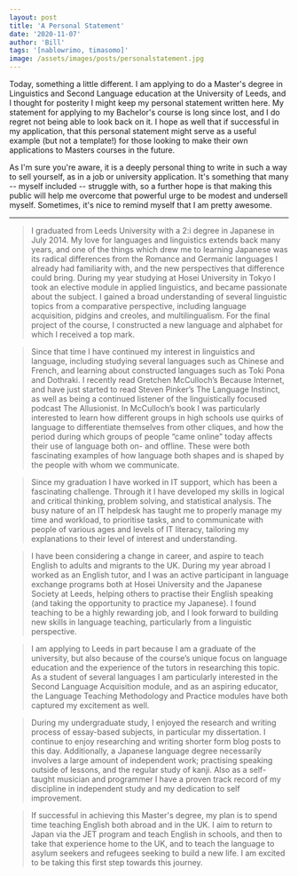 ```yaml
---
layout: post
title: 'A Personal Statement'
date: '2020-11-07'
author: 'Bill'
tags: '[nablowrimo, timasomo]'
image: /assets/images/posts/personalstatement.jpg
---
```


Today, something a little different. I am applying to do a Master's degree in Linguistics and Second Language education at the University of Leeds, and I thought for posterity I might keep my personal statement written here. My statement for applying to my Bachelor's course is long since lost, and I do regret not being able to look back on it. I hope as well that if successful in my application, that this personal statement might serve as a useful example (but not a template!) for those looking to make their own applications to Masters courses in the future. 

As I'm sure you're aware, it is a deeply personal thing to write in such a way to sell yourself, as in a job or university application. It's something that many -- myself included -- struggle with, so a further hope is that making this public will help me overcome that powerful urge to be modest and undersell myself. Sometimes, it's nice to remind myself that I am pretty awesome.

---

> I graduated from Leeds University with a 2:i degree in Japanese in July 2014. My love for languages and linguistics extends back many years, and one of the things which drew me to learning Japanese was its radical differences from the Romance and Germanic languages I already had familiarity with, and the new perspectives that difference could bring. During my year studying at Hosei University in Tokyo I took an elective module in applied linguistics, and became passionate about the subject. I gained a broad understanding of several linguistic topics from a comparative perspective, including language acquisition, pidgins and creoles, and multilingualism. For the final project of the course, I constructed a new language and alphabet for which I received a top mark.

> Since that time I have continued my interest in linguistics and language, including studying several languages such as Chinese and French, and learning about constructed languages such as Toki Pona and Dothraki. I recently read Gretchen McCulloch’s Because Internet, and have just started to read Steven Pinker’s The Language Instinct, as well as being a continued listener of the linguistically focused podcast The Allusionist. In McCulloch’s book I was particularly interested to learn how different groups in high schools use quirks of language to differentiate themselves from other cliques, and how the period during which groups of people “came online” today affects their use of language both on- and offline. These were both fascinating examples of how language both shapes and is shaped by the people with whom we communicate. 

> Since my graduation I have worked in IT support, which has been a fascinating challenge. Through it I have developed my skills in logical and critical thinking, problem solving, and statistical analysis. The busy nature of an IT helpdesk has taught me to properly manage my time and workload, to prioritise tasks, and to communicate with people of various ages and levels of IT literacy, tailoring my explanations to their level of interest and understanding.

> I have been considering a change in career, and aspire to teach English to adults and migrants to the UK. During my year abroad I worked as an English tutor, and I was an active participant in language exchange programs both at Hosei University and the Japanese Society at Leeds, helping others to practise their English speaking (and taking the opportunity to practice my Japanese). I found teaching to be a highly rewarding job, and I look forward to building new skills in language teaching, particularly from a linguistic perspective. 

> I am applying to Leeds in part because I am a graduate of the university, but also because of the course’s unique focus on language education and the experience of the tutors in researching this topic. As a student of several languages I am particularly interested in the Second Language Acquisition module, and as an aspiring educator, the Language Teaching Methodology and Practice modules have both captured my excitement as well. 

> During my undergraduate study, I enjoyed the research and writing process of essay-based subjects, in particular my dissertation. I continue to enjoy researching and writing shorter form blog posts to this day. Additionally, a Japanese language degree necessarily involves a large amount of independent work; practising speaking outside of lessons, and the regular study of kanji. Also as a self-taught musician and programmer I have a proven track record of my discipline in independent study and my dedication to self improvement. 

> If successful in achieving this Master's degree, my plan is to spend time teaching English both abroad and in the UK. I aim to return to Japan via the JET program and teach English in schools, and then to take that experience home to the UK, and to teach the language to asylum seekers and refugees seeking to build a new life. I am excited to be taking this first step towards this journey.

